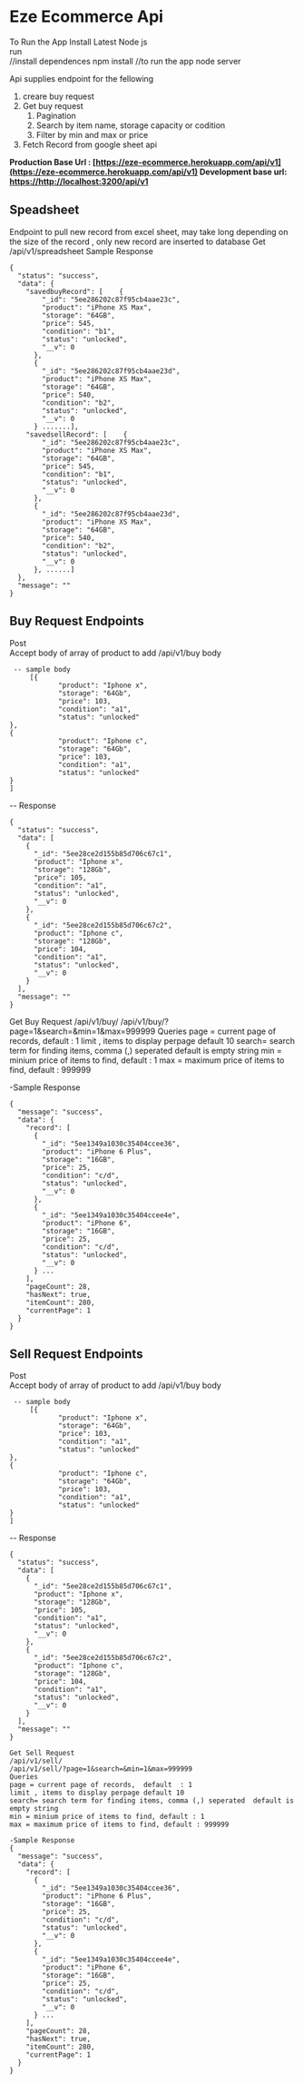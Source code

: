 # Eze Ecommerce Api

To Run the App
Install Latest Node js  
run  
//install dependences
npm install
//to run the app
node server

Api supplies endpoint for the fellowing

1. creare buy request
2. Get buy request
   1. Pagination
   2. Search by item name, storage capacity or codition
   3. Filter by min and max or price
3. Fetch Record from google sheet api

**Production Base Url : [https://eze-ecommerce.herokuapp.com/api/v1](https://eze-ecommerce.herokuapp.com/api/v1)
Development base url: [https://http://localhost:3200/api/v1](https://eze-ecommerce.herokuapp.com/api/v1)**

## **Speadsheet**

Endpoint to pull new record from excel sheet, may take long depending on the size of the record , only new record are inserted to database
Get
/api/v1/spreadsheet
Sample Response

    {
      "status": "success",
      "data": {
        "savedbuyRecord": [    {
            "_id": "5ee286202c87f95cb4aae23c",
            "product": "iPhone XS Max",
            "storage": "64GB",
            "price": 545,
            "condition": "b1",
            "status": "unlocked",
            "__v": 0
          },
          {
            "_id": "5ee286202c87f95cb4aae23d",
            "product": "iPhone XS Max",
            "storage": "64GB",
            "price": 540,
            "condition": "b2",
            "status": "unlocked",
            "__v": 0
          } .......],
        "savedsellRecord": [    {
            "_id": "5ee286202c87f95cb4aae23c",
            "product": "iPhone XS Max",
            "storage": "64GB",
            "price": 545,
            "condition": "b1",
            "status": "unlocked",
            "__v": 0
          },
          {
            "_id": "5ee286202c87f95cb4aae23d",
            "product": "iPhone XS Max",
            "storage": "64GB",
            "price": 540,
            "condition": "b2",
            "status": "unlocked",
            "__v": 0
          }, ......]
      },
      "message": ""
    }

## **Buy Request Endpoints**

Post  
Accept body of array of product to add
/api/v1/buy
body

     -- sample body
    	 [{
                "product": "Iphone x",
                "storage": "64Gb",
                "price": 103,
                "condition": "a1",
                "status": "unlocked"
    },
    {
                "product": "Iphone c",
                "storage": "64Gb",
                "price": 103,
                "condition": "a1",
                "status": "unlocked"
    }
    ]

-- Response

    {
      "status": "success",
      "data": [
        {
          "_id": "5ee28ce2d155b85d706c67c1",
          "product": "Iphone x",
          "storage": "128Gb",
          "price": 105,
          "condition": "a1",
          "status": "unlocked",
          "__v": 0
        },
        {
          "_id": "5ee28ce2d155b85d706c67c2",
          "product": "Iphone c",
          "storage": "128Gb",
          "price": 104,
          "condition": "a1",
          "status": "unlocked",
          "__v": 0
        }
      ],
      "message": ""
    }

Get Buy Request
/api/v1/buy/
/api/v1/buy/?page=1&search=&min=1&max=999999
Queries
page = current page of records, default : 1
limit , items to display perpage default 10
search= search term for finding items, comma (,) seperated default is empty string
min = minium price of items to find, default : 1
max = maximum price of items to find, default : 999999

-Sample Response

    {
      "message": "success",
      "data": {
        "record": [
          {
            "_id": "5ee1349a1030c35404ccee36",
            "product": "iPhone 6 Plus",
            "storage": "16GB",
            "price": 25,
            "condition": "c/d",
            "status": "unlocked",
            "__v": 0
          },
          {
            "_id": "5ee1349a1030c35404ccee4e",
            "product": "iPhone 6",
            "storage": "16GB",
            "price": 25,
            "condition": "c/d",
            "status": "unlocked",
            "__v": 0
          } ...
        ],
        "pageCount": 28,
        "hasNext": true,
        "itemCount": 280,
        "currentPage": 1
      }
    }

## **Sell Request Endpoints**

Post  
Accept body of array of product to add
/api/v1/buy
body

     -- sample body
    	 [{
                "product": "Iphone x",
                "storage": "64Gb",
                "price": 103,
                "condition": "a1",
                "status": "unlocked"
    },
    {
                "product": "Iphone c",
                "storage": "64Gb",
                "price": 103,
                "condition": "a1",
                "status": "unlocked"
    }
    ]

-- Response

    {
      "status": "success",
      "data": [
        {
          "_id": "5ee28ce2d155b85d706c67c1",
          "product": "Iphone x",
          "storage": "128Gb",
          "price": 105,
          "condition": "a1",
          "status": "unlocked",
          "__v": 0
        },
        {
          "_id": "5ee28ce2d155b85d706c67c2",
          "product": "Iphone c",
          "storage": "128Gb",
          "price": 104,
          "condition": "a1",
          "status": "unlocked",
          "__v": 0
        }
      ],
      "message": ""
    }

    Get Sell Request
    /api/v1/sell/
    /api/v1/sell/?page=1&search=&min=1&max=999999
    Queries
    page = current page of records,  default  : 1
    limit , items to display perpage default 10
    search= search term for finding items, comma (,) seperated  default is empty string
    min = minium price of items to find, default : 1
    max = maximum price of items to find, default : 999999

    -Sample Response
    {
      "message": "success",
      "data": {
        "record": [
          {
            "_id": "5ee1349a1030c35404ccee36",
            "product": "iPhone 6 Plus",
            "storage": "16GB",
            "price": 25,
            "condition": "c/d",
            "status": "unlocked",
            "__v": 0
          },
          {
            "_id": "5ee1349a1030c35404ccee4e",
            "product": "iPhone 6",
            "storage": "16GB",
            "price": 25,
            "condition": "c/d",
            "status": "unlocked",
            "__v": 0
          } ...
        ],
        "pageCount": 28,
        "hasNext": true,
        "itemCount": 280,
        "currentPage": 1
      }
    }
